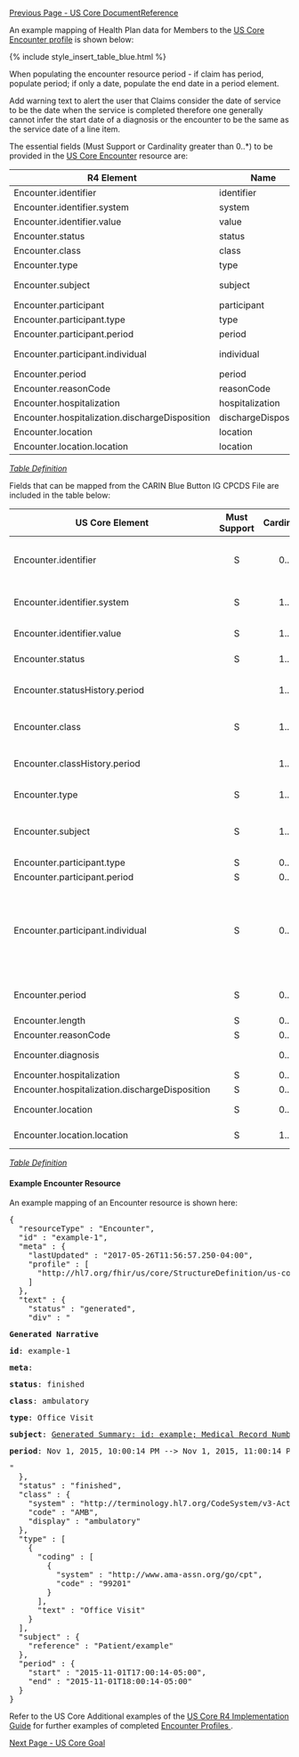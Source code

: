 [Previous Page - US Core DocumentReference](USCoreDocumentReference.html)

An example mapping of Health Plan data for Members to the [US Core Encounter profile](http://hl7.org/fhir/us/core/StructureDefinition-us-core-encounter.html) is shown below:

{% include style_insert_table_blue.html %}

When populating the encounter resource period - if claim has period, populate period; if only a date, populate the end date in a period element.

Add warning text to alert the user that Claims consider the date of service to be the date when the service is completed therefore one generally cannot infer the start date of a diagnosis or the encounter to be the same as the service date of a line item.


The essential fields (Must Support or Cardinality greater than 0..*) to be provided in the [US Core Encounter](http://hl7.org/fhir/us/core/StructureDefinition-us-core-encounter.html) resource are:

| R4 Element                                     | Name                  | Cardinality | Type                                    |
|------------------------------------------------|-----------------------|:-----------:|-----------------------------------------|
| Encounter.identifier                           |  identifier           |     0..*    | Identifier                              |
| Encounter.identifier.system                    |  system               |     1..1    | uri                                     |
| Encounter.identifier.value                     |  value                |     1..1    | string                                  |
| Encounter.status                               |  status               |     1..1    | code                                    |
| Encounter.class                                |  class                |     1..1    | Coding                                  |
| Encounter.type                                 |  type                 |     1..*    | CodeableConcept                         |
| Encounter.subject                              |  subject              |     1..1    | Reference(US Core Patient Profile)      |
| Encounter.participant                          |  participant          |     0..*    | BackboneElement                         |
| Encounter.participant.type                     |  type                 |     0..*    | CodeableConcept                         |
| Encounter.participant.period                   |  period               |     0..1    | Period                                  |
| Encounter.participant.individual               |  individual           |     0..1    | Reference(US Core Practitioner Profile) |
| Encounter.period                               |  period               |     0..1    | Period                                  |
| Encounter.reasonCode                           |  reasonCode           |     0..*    | CodeableConcept                         |
| Encounter.hospitalization                      |  hospitalization      |     0..1    | BackboneElement                         |
| Encounter.hospitalization.dischargeDisposition |  dischargeDisposition |     0..1    | CodeableConcept                         |
| Encounter.location                             |  location             |     0..*    | BackboneElement                         |
| Encounter.location.location                    |  location             |     1..1    | Reference(Location)                     |

<i>[Table Definition](index.html#mapping-adjudicated-claims-and-encounter-information-to-clinical-resources)</i>

Fields that can be mapped from the CARIN Blue Button IG CPCDS File are included in the table below:

| US Core Element                                | Must Support | Cardinality | CARIN-BB Element                                                                                   | CPCDS Element Mapping or Implementer Note                                                                                                                                                                                                                                                                     |
|------------------------------------------------|:------------:|:-----------:|----------------------------------------------------------------------------------------------------|---------------------------------------------------------------------------------------------------------------------------------------------------------------------------------------------------------------------------------------------------------------------------------------------------------------|
| Encounter.identifier                           |       S      |     0..*    | ExplanationOfBenefit.identifier                                                                    | [{"35":"Payer claim unique identifier"}]. Note: Assign Payer System URI for Unique Claim Id in Encounter.identifier.system. SetClaim Id in Encounter.identifier.value                                                                                                                                         |
| Encounter.identifier.system                    |       S      |     1..1    |                                                                                                    | Note: Assign Payer System URI for Unique Claim Id in Encounter.identifier.system. Set Claim Id in Encounter.identifier.value                                                                                                                                                                                  |
| Encounter.identifier.value                     |       S      |     1..1    |                                                                                                    | Note: Assign Claim Id in Encounter.identifier.value                                                                                                                                                                                                                                                           |
| Encounter.status                               |       S      |     1..1    | ExplanationOfBenefit.status                                                                        | [{"140":"Claim processing status code<br>"}]                                                                                                                                                                                                                                                                  |
| Encounter.statusHistory.period                 |              |     1..1    |                                                                                                    | [{"177, 178":"Statement From Date<br>Statement Through Date<br>"}]                                                                                                                                                                                                                                            |
| Encounter.class                                |       S      |     1..1    |                                                                                                    | Note: Use ExplanationOfBenefit.type [institutional\|oral\|pharmacy\|professional\|vision]  to map to ActCode [IMP\|AMB\|AMB\|AMB]  |
| Encounter.classHistory.period                  |              |     1..1    | ExplanationOfBenefit.item.serviced.servicedPeriod, ExplanationOfBenefit.item.serviced.servicedDate | [{"18, 19":"Member Admission Date<br>Member Discharge Date"}, {"90, 119":"Service from date, Service to date"}]                                                                                                                                                                                               |
| Encounter.type                                 |       S      |     1..*    | ExplanationOfBenefit.type                                                                          | HCPCS codes are contained within CPT Code System.                                                                                                                                                                                                                                                             |
| Encounter.subject                              |       S      |     1..1    | ExplanationOfBenefit.patient                                                                       | [{"Ref (1), Ref (109)":"Member id, Patient account number"}, {"Ref (191)":"Unique Member ID"}, {"Ref (110)":"Medical record number"}]                                                                                                                                                                         |
| Encounter.participant.type                     |       S      |     0..*    | ExplanationOfBenefit.careTeam.role                                                                 | [{"165":"Care Team Role"}]                                                                                                                                                                                                                                                                                    |
| Encounter.participant.period                   |       S      |     0..1    |                                                                                                    | Note: Provide information if available                                                                                                                                                                                                                                                                        |
| Encounter.participant.individual               |       S      |     0..1    | ExplanationOfBenefit.careTeam.provider                                                             | [{"Ref (93, 96, 98, 99, 173)":"Provider attending, PCP, operating, <br/>referring and supervising NPIs"}, {"Ref (166, 169, 182, 171, 174)":"Provider <br/>attending, PCP, operating, referring and supervising names"},<br/>{"Ref (94, 167)":"Claim Billing Provider NPI, <br/>Claim Billing Provider Name"}] |
| Encounter.period                               |       S      |     0..1    | ExplanationOfBenefit.item.serviced.servicedPeriod, ExplanationOfBenefit.item.serviced.servicedDate | [{"18, 19":"Member Admission Date<br>Member Discharge Date"}, {"90, 119":"Service from date, Service to date"}]                                                                                                                                                                                               |
| Encounter.length                               |       S      |     0..1    |                                                                                                    | . Note: Provide information if available                                                                                                                                                                                                                                                                      |
| Encounter.reasonCode                           |       S      |     0..*    |                                                                                                    | . Note: Provide information if available                                                                                                                                                                                                                                                                      |
| Encounter.diagnosis |              |     0..*    | ExplanationOfBenefit.diagnosis.onAdmission                                                         | [{"21, 22, 23, 30, 31":"Diagnosis Code"}, {"28, 29":"Present on admission"}]                                                                                                                                                                                                                                  |
| Encounter.hospitalization                      |       S      |     0..1    |                                                                                                    | . Note: Provide information if available                                                                                                                                                                                                                                                                      |
| Encounter.hospitalization.dischargeDisposition |       S      |     0..1    |                                                                                                    | Note: Provide information if available                                                                                                                                                                                                                                                                        |
| Encounter.location                             |       S      |     0..*    | ExplanationOfBenefit.locationReference                                                             | Note: Reference to location where Encounter took place                                                                                                                                                                                                                                                        |
| Encounter.location.location                    |       S      |     1..1    |                                                                                                    | Note: Reference to location where Encounter took place                                                                                                                                                                                                                                                        |


<i>[Table Definition](index.html#mapping-adjudicated-claims-and-encounter-information-to-clinical-resources)</i>


#### Example Encounter Resource

An example mapping of an Encounter resource is shown here:

<pre>
{
  "resourceType" : "Encounter",
  "id" : "example-1",
  "meta" : {
    "lastUpdated" : "2017-05-26T11:56:57.250-04:00",
    "profile" : [
      "http://hl7.org/fhir/us/core/StructureDefinition/us-core-encounter"
    ]
  },
  "text" : {
    "status" : "generated",
    "div" : "<div xmlns=\"http://www.w3.org/1999/xhtml\"><p><b>Generated Narrative</b></p><p><b>id</b>: example-1</p><p><b>meta</b>: </p><p><b>status</b>: finished</p><p><b>class</b>: <span title=\"{http://terminology.hl7.org/CodeSystem/v3-ActCode AMB}\">ambulatory</span></p><p><b>type</b>: <span title=\"Codes: {http://www.ama-assn.org/go/cpt 99201}\">Office Visit</span></p><p><b>subject</b>: <a href=\"Patient-example.html\">Generated Summary: id: example; Medical Record Number = 1032702 (USUAL); active; Amy V. Shaw , Amy V. Baxter ; ph: 555-555-5555(HOME), amy.shaw@example.com; gender: female; birthDate: 1987-02-20</a></p><p><b>period</b>: Nov 1, 2015, 10:00:14 PM --&gt; Nov 1, 2015, 11:00:14 PM</p></div>"
  },
  "status" : "finished",
  "class" : {
    "system" : "http://terminology.hl7.org/CodeSystem/v3-ActCode",
    "code" : "AMB",
    "display" : "ambulatory"
  },
  "type" : [
    {
      "coding" : [
        {
          "system" : "http://www.ama-assn.org/go/cpt",
          "code" : "99201"
        }
      ],
      "text" : "Office Visit"
    }
  ],
  "subject" : {
    "reference" : "Patient/example"
  },
  "period" : {
    "start" : "2015-11-01T17:00:14-05:00",
    "end" : "2015-11-01T18:00:14-05:00"
  }
}
</pre>


Refer to the US Core Additional examples of the [US Core R4 Implementation Guide](http://hl7.org/fhir/us/core/index.html) for further examples of completed [Encounter Profiles ](http://hl7.org/fhir/us/core/StructureDefinition-us-core-encounter.html).




[Next Page - US Core Goal](USCoreGoal.html)
